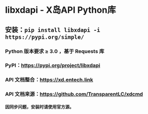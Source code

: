 # libxdapi - X岛API Python库

## 安装：```pip install libxdapi -i https://pypi.org/simple/```

### Python 版本要求 ≥ 3.0 ，基于 Requests 库
### PyPI：https://pypi.org/project/libxdapi

### API 文档整合：https://xd.entech.link
### API 文档来源：https://github.com/TransparentLC/xdcmd

#### 因同步问题，安装时请使用官方源。
